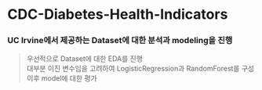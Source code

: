 # CDC-Diabetes-Health-Indicators

<h3>UC Irvine에서 제공하는 Dataset에 대한 분석과 modeling을 진행</h3>

> 우선적으로 Dataset에 대한 EDA를 진행   
> 대부분 이진 변수임을 고려하여 LogisticRegression과 RandomForest를 구성   
> 이후 model에 대한 평가
